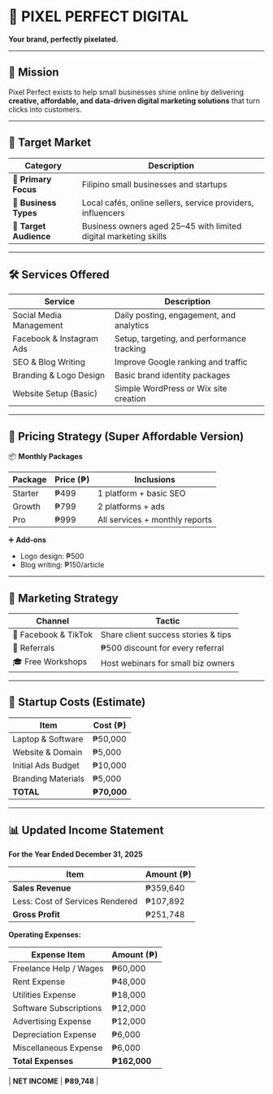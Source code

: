 # 🎨 PIXEL PERFECT DIGITAL  
**Your brand, perfectly pixelated.**

---

## 🎯 Mission  
Pixel Perfect exists to help small businesses shine online by delivering **creative, affordable, and data-driven digital marketing solutions** that turn clicks into customers.

---

## 👥 Target Market

| Category         | Description |
|------------------|-------------|
| 📍 **Primary Focus** | Filipino small businesses and startups |
| 🏢 **Business Types** | Local cafés, online sellers, service providers, influencers |
| 👥 **Target Audience** | Business owners aged 25–45 with limited digital marketing skills |

---

## 🛠️ Services Offered

| Service                  | Description                              |
|--------------------------|------------------------------------------|
| Social Media Management  | Daily posting, engagement, and analytics |
| Facebook & Instagram Ads| Setup, targeting, and performance tracking |
| SEO & Blog Writing       | Improve Google ranking and traffic       |
| Branding & Logo Design   | Basic brand identity packages            |
| Website Setup (Basic)    | Simple WordPress or Wix site creation    |

---

## 💸 Pricing Strategy (Super Affordable Version)

📦 **Monthly Packages**

| Package | Price (₱) | Inclusions                            |
|---------|-----------|----------------------------------------|
| Starter | ₱499      | 1 platform + basic SEO                 |
| Growth  | ₱799      | 2 platforms + ads                      |
| Pro     | ₱999      | All services + monthly reports         |

➕ **Add-ons**
- Logo design: ₱500  
- Blog writing: ₱150/article

---

## 📣 Marketing Strategy

| Channel             | Tactic                                  |
|---------------------|------------------------------------------|
| 📱 Facebook & TikTok | Share client success stories & tips     |
| 🤝 Referrals         | ₱500 discount for every referral         |
| 🎓 Free Workshops    | Host webinars for small biz owners       |

---

## 🧾 Startup Costs (Estimate)

| Item               | Cost (₱) |
|--------------------|----------|
| Laptop & Software  | ₱50,000  |
| Website & Domain   | ₱5,000   |
| Initial Ads Budget | ₱10,000  |
| Branding Materials | ₱5,000   |
| **TOTAL**          | **₱70,000** |

---

## 📊 Updated Income Statement  
**For the Year Ended December 31, 2025**

| Item                            | Amount (₱)     |
|---------------------------------|----------------|
| **Sales Revenue**               | ₱359,640        |
| Less: Cost of Services Rendered | ₱107,892        |
| **Gross Profit**                | ₱251,748        |

**Operating Expenses:**

| Expense Item           | Amount (₱) |
|------------------------|------------|
| Freelance Help / Wages | ₱60,000    |
| Rent Expense           | ₱48,000    |
| Utilities Expense      | ₱18,000    |
| Software Subscriptions | ₱12,000    |
| Advertising Expense    | ₱12,000    |
| Depreciation Expense   | ₱6,000     |
| Miscellaneous Expense  | ₱6,000     |
| **Total Expenses**     | **₱162,000** |

| **NET INCOME**         | **₱89,748** |
